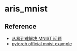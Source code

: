 # aris_mnist

## Reference
* [从易到难解决 MNIST 问题](https://blog.csdn.net/weixin_33811961/article/details/92404498)
* [pytorch official mnist example](https://github.com/pytorch/examples/blob/master/mnist/main.py)

